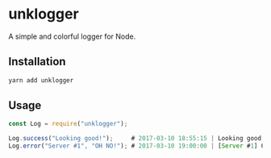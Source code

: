 # unklogger
A simple and colorful logger for Node.

## Installation
```bash
yarn add unklogger
```

## Usage
```javascript
const Log = require("unklogger");

Log.success("Looking good!");     # 2017-03-10 18:55:15 | Looking good!
Log.error("Server #1", "OH NO!"); # 2017-03-10 19:00:00 | [Server #1] OH NO!
```
